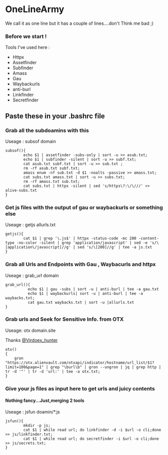 # OneLineArmy
We call it as one line but it has a couple of lines....don't Think me bad ;)

### Before we start !
Tools I've used here :
- Httpx
- Assetfinder
- Subfinder
- Amass
- Gau
- Waybackurls
- anti-burl
- Linkfinder
- Secretfinder

## Paste these in your .bashrc file

### Grab all the subdoamins with this

Useage : subsof domain
```
subsof(){
        echo $1 | assetfinder -subs-only | sort -u >> asub.txt;
        echo $1 | subfinder -silent | sort -u >> subf.txt;
        cat asub.txt subf.txt | sort -u >> sub.txt ;
        rm -rf asub.txt subf.txt;
        amass enum -nf sub.txt -d $1 -noalts -passive >> amass.txt;
        cat subs.txt amass.txt | sort -u >> subs.txt;
        rm -rf amass.txt sub.txt;
        cat subs.txt | httpx -silent | sed 's/https\?:\/\///' >> alive-subs.txt
}
```

### Get js files with the output of gau or waybackurls or something else

Useage : getjs allurls.txt

```
getjs(){
        cat $1 | grep '\.js$' | httpx -status-code -mc 200 -content-type -no-color -silent | grep 'application/javascript' | sed -e 's/\[application\/javascript]//g' | sed 's/\[200]//g' | tee -a js.txt
}
```

### Grab all Urls and Endpoints with Gau , Waybacurls and httpx

Useage : grab_url domain

```
grab_url(){
          echo $1 | gau -subs | sort -u | anti-burl | tee -a gau.txt
          echo $1 | waybackurls| sort -u | anti-burl | tee -a waybacks.txt;
          cat gau.txt waybacks.txt | sort -u |allurls.txt
}
```
### Grab urls and Seek for Sensitive Info. from OTX

Useage: otx domain.site

Thanks [@Virdoex_hunter](https://twitter.com/Virdoex_hunter)

```
otx()
{
    gron "https://otx.alienvault.com/otxapi/indicator/hostname/url_list/$1?limit=100&page=1" | grep "\burl\b" | gron --ungron | jq | grep http | tr -d '"' | tr -d 'url:' | tee -a otx.txt;
}
```

### Give your js files as input here to get urls and juicy contents 
 #### Nothing fancy...Just,merging 2 tools

Useage : jsfun doamin/*.js

```
jsfun(){
        mkdir -p js;
        cat $1 | while read url; do linkfinder -d -i $url -o cli;done >> js/linkfinder.txt;
        cat $1 | while read url; do secretfinder -i $url -o cli;done >> js/secrets.txt;
}
  ```
